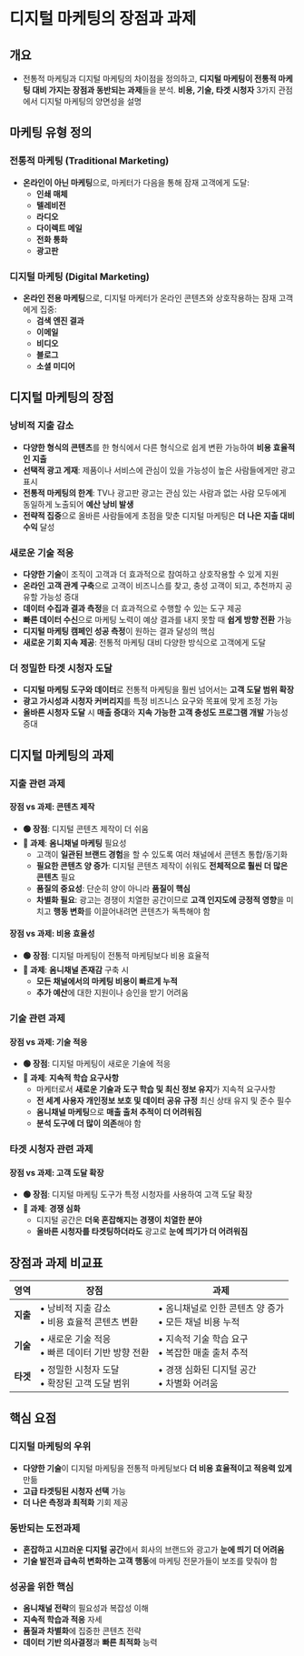 # 디지털 마케팅의 장점과 과제

## 개요
- 전통적 마케팅과 디지털 마케팅의 차이점을 정의하고, **디지털 마케팅이 전통적 마케팅 대비 가지는 장점과 동반되는 과제**들을 분석. **비용, 기술, 타겟 시청자** 3가지 관점에서 디지털 마케팅의 양면성을 설명

## 마케팅 유형 정의

### 전통적 마케팅 (Traditional Marketing)
- **온라인이 아닌 마케팅**으로, 마케터가 다음을 통해 잠재 고객에게 도달:
  - **인쇄 매체**
  - **텔레비전**
  - **라디오**
  - **다이렉트 메일**
  - **전화 통화**
  - **광고판**

### 디지털 마케팅 (Digital Marketing)
- **온라인 전용 마케팅**으로, 디지털 마케터가 온라인 콘텐츠와 상호작용하는 잠재 고객에게 집중:
  - **검색 엔진 결과**
  - **이메일**
  - **비디오**
  - **블로그**
  - **소셜 미디어**

## 디지털 마케팅의 장점

### 낭비적 지출 감소
- **다양한 형식의 콘텐츠**를 한 형식에서 다른 형식으로 쉽게 변환 가능하여 **비용 효율적인 지출**
- **선택적 광고 게재**: 제품이나 서비스에 관심이 있을 가능성이 높은 사람들에게만 광고 표시
- **전통적 마케팅의 한계**: TV나 광고판 광고는 관심 있는 사람과 없는 사람 모두에게 동일하게 노출되어 **예산 낭비 발생**
- **전략적 집중**으로 올바른 사람들에게 초점을 맞춘 디지털 마케팅은 **더 나은 지출 대비 수익** 달성

### 새로운 기술 적응
- **다양한 기술**이 조직이 고객과 더 효과적으로 참여하고 상호작용할 수 있게 지원
- **온라인 고객 관계 구축**으로 고객이 비즈니스를 찾고, 충성 고객이 되고, 추천까지 공유할 가능성 증대
- **데이터 수집과 결과 측정**을 더 효과적으로 수행할 수 있는 도구 제공
- **빠른 데이터 수신**으로 마케팅 노력이 예상 결과를 내지 못할 때 **쉽게 방향 전환** 가능
- **디지털 마케팅 캠페인 성공 측정**이 원하는 결과 달성의 핵심
- **새로운 기회 지속 제공**: 전통적 마케팅 대비 다양한 방식으로 고객에게 도달

### 더 정밀한 타겟 시청자 도달
- **디지털 마케팅 도구와 데이터**로 전통적 마케팅을 훨씬 넘어서는 **고객 도달 범위 확장**
- **광고 가시성과 시청자 커버리지**를 특정 비즈니스 요구와 목표에 맞게 조정 가능
- **올바른 시청자 도달** 시 **매출 증대**와 **지속 가능한 고객 충성도 프로그램 개발** 가능성 증대

## 디지털 마케팅의 과제

### 지출 관련 과제

#### 장점 vs 과제: 콘텐츠 제작
- **🟢 장점**: 디지털 콘텐츠 제작이 더 쉬움
- **🔴 과제**: **옴니채널 마케팅** 필요성
  - 고객이 **일관된 브랜드 경험**을 할 수 있도록 여러 채널에서 콘텐츠 통합/동기화
  - **필요한 콘텐츠 양 증가**: 디지털 콘텐츠 제작이 쉬워도 **전체적으로 훨씬 더 많은 콘텐츠** 필요
  - **품질의 중요성**: 단순히 양이 아니라 **품질이 핵심**
  - **차별화 필요**: 광고는 경쟁이 치열한 공간이므로 **고객 인지도에 긍정적 영향**을 미치고 **행동 변화**를 이끌어내려면 콘텐츠가 독특해야 함

#### 장점 vs 과제: 비용 효율성
- **🟢 장점**: 디지털 마케팅이 전통적 마케팅보다 비용 효율적
- **🔴 과제**: **옴니채널 존재감** 구축 시
  - **모든 채널에서의 마케팅 비용이 빠르게 누적**
  - **추가 예산**에 대한 지원이나 승인을 받기 어려움

### 기술 관련 과제

#### 장점 vs 과제: 기술 적응
- **🟢 장점**: 디지털 마케팅이 새로운 기술에 적응
- **🔴 과제**: **지속적 학습 요구사항**
  - 마케터로서 **새로운 기술과 도구 학습 및 최신 정보 유지**가 지속적 요구사항
  - **전 세계 사용자 개인정보 보호 및 데이터 공유 규정** 최신 상태 유지 및 준수 필수
  - **옴니채널 마케팅**으로 **매출 출처 추적이 더 어려워짐**
  - **분석 도구에 더 많이 의존**해야 함

### 타겟 시청자 관련 과제

#### 장점 vs 과제: 고객 도달 확장
- **🟢 장점**: 디지털 마케팅 도구가 특정 시청자를 사용하여 고객 도달 확장
- **🔴 과제**: **경쟁 심화**
  - 디지털 공간은 **더욱 혼잡해지는 경쟁이 치열한 분야**
  - **올바른 시청자를 타겟팅하더라도** 광고로 **눈에 띄기가 더 어려워짐**

## 장점과 과제 비교표

| 영역 | 장점 | 과제 |
|------|------|------|
| **지출** | • 낭비적 지출 감소<br>• 비용 효율적 콘텐츠 변환 | • 옴니채널로 인한 콘텐츠 양 증가<br>• 모든 채널 비용 누적 |
| **기술** | • 새로운 기술 적응<br>• 빠른 데이터 기반 방향 전환 | • 지속적 기술 학습 요구<br>• 복잡한 매출 출처 추적 |
| **타겟** | • 정밀한 시청자 도달<br>• 확장된 고객 도달 범위 | • 경쟁 심화된 디지털 공간<br>• 차별화 어려움 |

## 핵심 요점

### 디지털 마케팅의 우위
- **다양한 기술**이 디지털 마케팅을 전통적 마케팅보다 **더 비용 효율적이고 적응력 있게** 만듦
- **고급 타겟팅된 시청자 선택** 가능
- **더 나은 측정과 최적화** 기회 제공

### 동반되는 도전과제
- **혼잡하고 시끄러운 디지털 공간**에서 회사의 브랜드와 광고가 **눈에 띄기 더 어려움**
- **기술 발전과 급속히 변화하는 고객 행동**에 마케팅 전문가들이 보조를 맞춰야 함

### 성공을 위한 핵심
- **옴니채널 전략**의 필요성과 복잡성 이해
- **지속적 학습과 적응** 자세
- **품질과 차별화**에 집중한 콘텐츠 전략
- **데이터 기반 의사결정**과 **빠른 최적화** 능력
